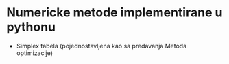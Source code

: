 # Numericke metode implementirane u pythonu

* Simplex tabela (pojednostavljena kao sa predavanja Metoda optimizacije)